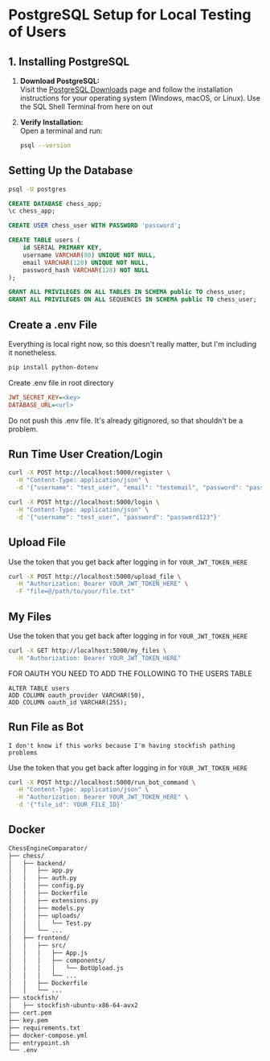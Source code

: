 # PostgreSQL Setup for Local Testing of Users

## 1. Installing PostgreSQL

1. **Download PostgreSQL:**  
   Visit the [PostgreSQL Downloads](https://www.postgresql.org/download/) page and follow the installation instructions for your operating system (Windows, macOS, or Linux).
   Use the SQL Shell Terminal from here on out

2. **Verify Installation:**  
   Open a terminal and run:
   ```bash
   psql --version
   ```

## Setting Up the Database
```bash 
psql -U postgres
```

```sql
CREATE DATABASE chess_app;
\c chess_app;
```

```sql
CREATE USER chess_user WITH PASSWORD 'password';
```

```sql
CREATE TABLE users (
    id SERIAL PRIMARY KEY,
    username VARCHAR(80) UNIQUE NOT NULL,
    email VARCHAR(120) UNIQUE NOT NULL,
    password_hash VARCHAR(128) NOT NULL
);
```

```sql
GRANT ALL PRIVILEGES ON ALL TABLES IN SCHEMA public TO chess_user;
GRANT ALL PRIVILEGES ON ALL SEQUENCES IN SCHEMA public TO chess_user;
```

## Create a .env File
Everything is local right now, so this doesn't really matter, but I'm including it nonetheless. 
```bash
pip install python-dotenv
```
Create .env file in root directory  
```ini
JWT_SECRET_KEY=<key>
DATABASE_URL=<url>
```
Do not push this .env file. It's already gitignored, so that shouldn't be a problem. 

## Run Time User Creation/Login
```bash
curl -X POST http://localhost:5000/register \
  -H "Content-Type: application/json" \
  -d '{"username": "test_user", "email": "testemail", "password": "password123"}'
```
```bash
curl -X POST http://localhost:5000/login \
  -H "Content-Type: application/json" \
  -d '{"username": "test_user", "password": "password123"}'
```

## Upload File
Use the token that you get back after logging in for `YOUR_JWT_TOKEN_HERE`
```bash
curl -X POST http://localhost:5000/upload_file \
  -H "Authorization: Bearer YOUR_JWT_TOKEN_HERE" \
  -F "file=@/path/to/your/file.txt"
```

## My Files
Use the token that you get back after logging in for `YOUR_JWT_TOKEN_HERE`
```bash 
curl -X GET http://localhost:5000/my_files \
  -H "Authorization: Bearer YOUR_JWT_TOKEN_HERE"
```
FOR OAUTH YOU NEED TO ADD THE FOLLOWING TO THE USERS TABLE
```
ALTER TABLE users 
ADD COLUMN oauth_provider VARCHAR(50),
ADD COLUMN oauth_id VARCHAR(255);
```

## Run File as Bot
`I don't know if this works because I'm having stockfish pathing problems`  

Use the token that you get back after logging in for `YOUR_JWT_TOKEN_HERE`
```bash
curl -X POST http://localhost:5000/run_bot_command \
  -H "Content-Type: application/json" \
  -H "Authorization: Bearer YOUR_JWT_TOKEN_HERE" \
  -d '{"file_id": YOUR_FILE_ID}'
```


## Docker 

```bash
ChessEngineComparator/
├── chess/
│   ├── backend/
│   │   ├── app.py
│   │   ├── auth.py
│   │   ├── config.py
│   │   ├── Dockerfile
│   │   ├── extensions.py
│   │   ├── models.py
│   │   ├── uploads/
│   │   │   └── Test.py
│   │   └── ...
│   ├── frontend/
│   │   ├── src/
│   │   │   ├── App.js
│   │   │   ├── components/
│   │   │   │   └── BotUpload.js
│   │   │   └── ...
│   │   ├── Dockerfile
│   │   └── ...
├── stockfish/
│   ├── stockfish-ubuntu-x86-64-avx2
├── cert.pem
├── key.pem
├── requirements.txt
├── docker-compose.yml
├── entrypoint.sh
└── .env
```